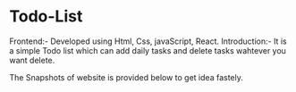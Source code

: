 # Todo-List

Frontend:- Developed using Html, Css, javaScript, React.
Introduction:- It is a simple Todo list which can add daily tasks and delete tasks wahtever you want delete.

The Snapshots of website is provided below to get idea fastely.



